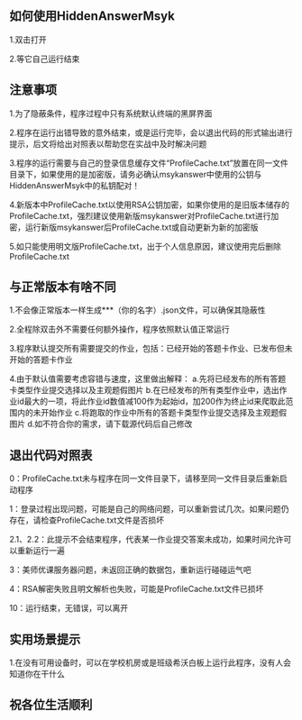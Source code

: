 ## 如何使用HiddenAnswerMsyk ##

1.双击打开

2.等它自己运行结束

## 注意事项 ##

1.为了隐蔽条件，程序过程中只有系统默认终端的黑屏界面

2.程序在运行出错导致的意外结束，或是运行完毕，会以退出代码的形式输出进行提示，后文将给出对照表以帮助您在实战中及时解决问题

3.程序的运行需要与自己的登录信息缓存文件“ProfileCache.txt”放置在同一文件目录下，如果使用的是加密版，请务必确认msykanswer中使用的公钥与HiddenAnswerMsyk中的私钥配对！

4.新版本中ProfileCache.txt以使用RSA公钥加密，如果你使用的是旧版本储存的ProfileCache.txt，强烈建议使用新版msykanswer对ProfileCache.txt进行加密，运行新版msykanswer后ProfileCache.txt或自动更新为新的加密版

5.如只能使用明文版ProfileCache.txt，出于个人信息原因，建议使用完后删除ProfileCache.txt

## 与正常版本有啥不同 ##

1.不会像正常版本一样生成***（你的名字）.json文件，可以确保其隐蔽性

2.全程除双击外不需要任何额外操作，程序依照默认值正常运行

3.程序默认提交所有需要提交的作业，包括：已经开始的答题卡作业、已发布但未开始的答题卡作业

4.由于默认值需要考虑容错与速度，这里做出解释：
  a.先将已经发布的所有答题卡类型作业提交选择以及主观题假图片
  b.在已经发布的所有类型作业中，选出作业id最大的一项，将此作业id数值减100作为起始id，加200作为终止id来爬取此范围内的未开始作业
  c.将跑取的作业中所有的答题卡类型作业提交选择及主观题假图片
  d.如不符合你的需求，请下载源代码后自己修改

## 退出代码对照表 ##

0：ProfileCache.txt未与程序在同一文件目录下，请移至同一文件目录后重新启动程序

1：登录过程出现问题，可能是自己的网络问题，可以重新尝试几次。如果问题仍存在，请检查ProfileCache.txt文件是否损坏

2.1、2.2：此提示不会结束程序，代表某一作业提交答案未成功，如果时间允许可以重新运行一遍

3：美师优课服务器问题，未返回正确的数据包，重新运行碰碰运气吧

4：RSA解密失败且明文解析也失败，可能是ProfileCache.txt文件已损坏

10：运行结束，无错误，可以离开

## 实用场景提示 ##

1.在没有可用设备时，可以在学校机房或是班级希沃白板上运行此程序，没有人会知道你在干什么

## 祝各位生活顺利 ##
